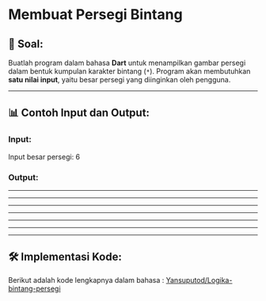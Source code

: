 # Membuat Persegi Bintang

## 📌 Soal:

Buatlah program dalam bahasa **Dart** untuk menampilkan gambar persegi dalam bentuk kumpulan karakter bintang (`*`). Program akan membutuhkan **satu nilai input**, yaitu besar persegi yang diinginkan oleh pengguna.

---

## 📊 Contoh Input dan Output:

### Input:
Input besar persegi: 6

### Output:

 * * * * * *
 * * * * * *
 * * * * * *
 * * * * * *
 * * * * * *
 * * * * * *

---

## 🛠️ Implementasi Kode:

Berikut adalah kode lengkapnya dalam bahasa :
[Yansuputod/Logika-bintang-persegi](https://github.com/Yansuputod/Logika-bintang-persegi/edit/main/main.dart)
